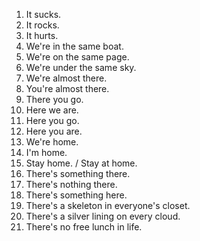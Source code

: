 
1. It sucks.
2. It rocks.
3. It hurts.
4. We're in the same boat.
5. We're on the same page.
6. We're under the same sky.
7. We're almost there.
8. You're almost there.
9. There you go.
10. Here we are.
11. Here you go.
12. Here you are.
13. We're home.
14. I'm home.
15. Stay home. / Stay at home.
16. There's something there.
17. There's nothing there.
18. There's something here.
19. There's a skeleton in everyone's closet.
20. There's a silver lining on every cloud.
21. There's no free lunch in life.

